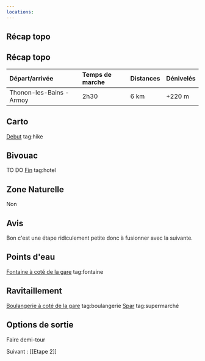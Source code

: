 ```yaml
---
locations: 
---
```

## Récap topo
## Récap topo

| Départ/arrivée           | Temps de marche | Distances | Dénivelés |
| :----------------------- | :-------------- | :-------- | :-------- |
| Thonon-les-Bains - Armoy | 2h30            | 6 km      | +220 m    |
## Carto
[Debut](geo:46.3731303,6.4779448) tag:hike
## Bivouac
TO DO
[Fin](geo:46.3479165,6.5195025) tag:hotel 
## Zone Naturelle
Non
## Avis
Bon c'est une étape ridiculement petite donc à fusionner avec la suivante.
## Points d'eau
[Fontaine à coté de la gare](geo:46.36728,6.481587) tag:fontaine
## Ravitaillement
[Boulangerie à coté de la gare](geo:46.36730043595247,6.483018920634549) tag:boulangerie
[Spar](geo:46.36307566003725,6.478905139665253) tag:supermarché
## Options de sortie
Faire demi-tour

Suivant : [[Etape 2]]